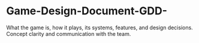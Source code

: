 # Game-Design-Document-GDD-
What the game is, how it plays, its systems, features, and design decisions. Concept clarity and communication with the team.
